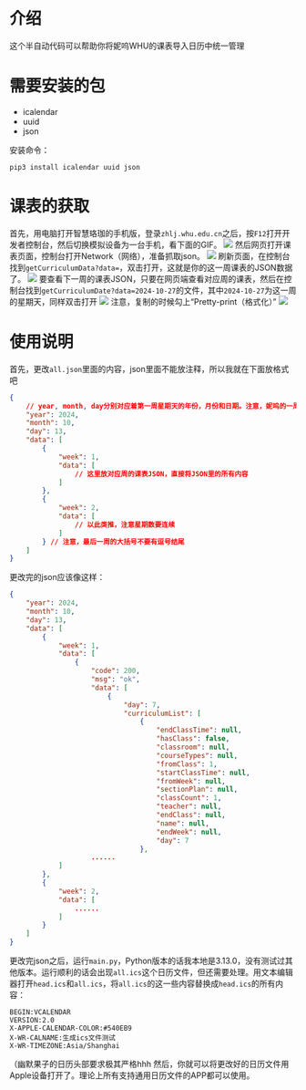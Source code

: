 # 介绍
这个半自动代码可以帮助你将妮呜WHU的课表导入日历中统一管理

# 需要安装的包
+ icalendar
+ uuid
+ json

安装命令：
```
pip3 install icalendar uuid json
```
# 课表的获取
首先，用电脑打开智慧珞珈的手机版，登录`zhlj.whu.edu.cn`之后，按`F12`打开开发者控制台，然后切换模拟设备为一台手机，看下面的GIF。
![](https://raw.githubusercontent.com/stephen-zeng/WHU_Class/master/guidance/1.gif)
然后网页打开课表页面，控制台打开Network（网络），准备抓取json。
![](https://raw.githubusercontent.com/stephen-zeng/WHU_Class/master/guidance/2.gif)
刷新页面，在控制台找到`getCurriculumData?data=`，双击打开，这就是你的这一周课表的JSON数据了。
![](https://raw.githubusercontent.com/stephen-zeng/WHU_Class/master/guidance/3.gif)
要查看下一周的课表JSON，只要在网页端查看对应周的课表，然后在控制台找到`getCurriculumDate?data=2024-10-27`的文件，其中`2024-10-27`为这一周的星期天，同样双击打开
![](https://raw.githubusercontent.com/stephen-zeng/WHU_Class/master/guidance/4.gif)
注意，复制的时候勾上“Pretty-print（格式化）”
![](https://raw.githubusercontent.com/stephen-zeng/WHU_Class/master/guidance/5.gif)

# 使用说明
首先，更改`all.json`里面的内容，json里面不能放注释，所以我就在下面放格式吧
```json
{
    // year, month, day分别对应着第一周星期天的年份，月份和日期。注意，妮呜的一周从星期天开始
    "year": 2024, 
    "month": 10,
    "day": 13,
    "data": [
        {
            "week": 1,
            "data": [
                // 这里放对应周的课表JSON，直接将JSON里的所有内容  
            ]
        },
        {
            "week": 2,
            "data": [
                // 以此类推，注意星期数要连续
            ]
        } // 注意，最后一周的大括号不要有逗号结尾
    ]
}
```
更改完的json应该像这样：
```json
{
    "year": 2024, 
    "month": 10,
    "day": 13,
    "data": [
        {
            "week": 1,
            "data": [
                {
                    "code": 200,
                    "msg": "ok",
                    "data": [
                        {
                            "day": 7,
                            "curriculumList": [
                                {
                                    "endClassTime": null,
                                    "hasClass": false,
                                    "classroom": null,
                                    "courseTypes": null,
                                    "fromClass": 1,
                                    "startClassTime": null,
                                    "fromWeek": null,
                                    "sectionPlan": null,
                                    "classCount": 1,
                                    "teacher": null,
                                    "endClass": null,
                                    "name": null,
                                    "endWeek": null,
                                    "day": 7
                                },
                    ......
            ]
        },
        {
            "week": 2,
            "data": [
                ......
            ]
        }
    ]
}          
```
更改完json之后，运行`main.py`，Python版本的话我本地是3.13.0，没有测试过其他版本。运行顺利的话会出现`all.ics`这个日历文件，但还需要处理。用文本编辑器打开`head.ics`和`all.ics`，将`all.ics`的这一些内容替换成`head.ics`的所有内容：
```ics
BEGIN:VCALENDAR
VERSION:2.0
X-APPLE-CALENDAR-COLOR:#540EB9
X-WR-CALNAME:生成ics文件测试
X-WR-TIMEZONE:Asia/Shanghai
```
（幽默果子的日历头部要求极其严格hhh
然后，你就可以将更改好的日历文件用Apple设备打开了。理论上所有支持通用日历文件的APP都可以使用。